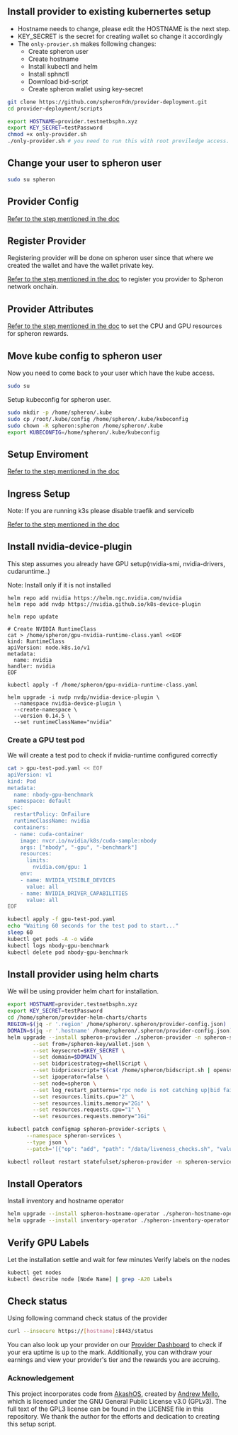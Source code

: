 ## Install provider to existing kubernertes setup

- Hostname needs to change, please edit the HOSTNAME is the next step.
- KEY_SECRET is the secret for creating wallet so change it accordingly
- The `only-provier.sh` makes following changes:
  - Create spheron user
  - Create hostname
  - Install kubectl and helm
  - Install sphnctl
  - Download bid-script
  - Create spheron wallet using key-secret

```sh
git clone https://github.com/spheronFdn/provider-deployment.git
cd provider-deployment/scripts
```

```sh
export HOSTNAME=provider.testnetbsphn.xyz
export KEY_SECRET=testPassword
chmod +x only-provider.sh
./only-provider.sh # you need to run this with root previledge access.
```

## Change your user to spheron user

```sh
sudo su spheron
```

## Provider Config

[Refer to the step mentioned in the doc](https://docs.spheron.network/providers/setup-provider#create-provider-configuration)

## Register Provider

Registering provider will be done on spheron user since that where we created the wallet and have the wallet private key.

[Refer to the step mentioned in the doc](https://docs.spheron.network/providers/setup-provider#registering-a-provider) to register you provider to Spheron network onchain.

## Provider Attributes

[Refer to the step mentioned in the doc](https://docs.spheron.network/providers/setup-provider#set-provider-attributes) to set the CPU and GPU resources for spheron rewards.

## Move kube config to spheron user

Now you need to come back to your user which have the kube access.

```sh
sudo su
```

Setup kubeconfig for spheron user.

```sh
sudo mkdir -p /home/spheron/.kube
sudo cp /root/.kube/config /home/spheron/.kube/kubeconfig
sudo chown -R spheron:spheron /home/spheron/.kube
export KUBECONFIG=/home/spheron/.kube/kubeconfig
```

## Setup Enviroment

[Refer to the step mentioned in the doc](https://docs.spheron.network/providers/setup-provider#setup-environment)

## Ingress Setup

Note: If you are running k3s please disable traefik and servicelb

[Refer to the step mentioned in the doc](https://docs.spheron.network/providers/setup-provider#set-provider-attributes)

## Install nvidia-device-plugin

This step assumes you already have GPU setup(nvidia-smi, nvidia-drivers, cudaruntime..)

Note: Install only if it is not installed

```shell
helm repo add nvidia https://helm.ngc.nvidia.com/nvidia
helm repo add nvdp https://nvidia.github.io/k8s-device-plugin

helm repo update

# Create NVIDIA RuntimeClass
cat > /home/spheron/gpu-nvidia-runtime-class.yaml <<EOF
kind: RuntimeClass
apiVersion: node.k8s.io/v1
metadata:
  name: nvidia
handler: nvidia
EOF

kubectl apply -f /home/spheron/gpu-nvidia-runtime-class.yaml

helm upgrade -i nvdp nvdp/nvidia-device-plugin \
  --namespace nvidia-device-plugin \
  --create-namespace \
  --version 0.14.5 \
  --set runtimeClassName="nvidia"
```

### Create a GPU test pod

We will create a test pod to check if nvidia-runtime configured correctly

```sh
cat > gpu-test-pod.yaml << EOF
apiVersion: v1
kind: Pod
metadata:
  name: nbody-gpu-benchmark
  namespace: default
spec:
  restartPolicy: OnFailure
  runtimeClassName: nvidia
  containers:
  - name: cuda-container
    image: nvcr.io/nvidia/k8s/cuda-sample:nbody
    args: ["nbody", "-gpu", "-benchmark"]
    resources:
      limits:
        nvidia.com/gpu: 1
    env:
    - name: NVIDIA_VISIBLE_DEVICES
      value: all
    - name: NVIDIA_DRIVER_CAPABILITIES
      value: all
EOF
```

```sh
kubectl apply -f gpu-test-pod.yaml
echo "Waiting 60 seconds for the test pod to start..."
sleep 60
kubectl get pods -A -o wide
kubectl logs nbody-gpu-benchmark
kubectl delete pod nbody-gpu-benchmark
```

## Install provider using helm charts

We will be using provider helm chart for installation.

```sh
export HOSTNAME=provider.testnetbsphn.xyz
export KEY_SECRET=testPassword
cd /home/spheron/provider-helm-charts/charts
REGION=$(jq -r '.region' /home/spheron/.spheron/provider-config.json)
DOMAIN=$(jq -r '.hostname' /home/spheron/.spheron/provider-config.json)
helm upgrade --install spheron-provider ./spheron-provider -n spheron-services \
        --set from=/spheron-key/wallet.json \
        --set keysecret=$KEY_SECRET \
        --set domain=$DOMAIN \
        --set bidpricestrategy=shellScript \
        --set bidpricescript="$(cat /home/spheron/bidscript.sh | openssl base64 -A)" \
        --set ipoperator=false \
        --set node=spheron \
        --set log_restart_patterns="rpc node is not catching up|bid failed" \
        --set resources.limits.cpu="2" \
        --set resources.limits.memory="2Gi" \
        --set resources.requests.cpu="1" \
        --set resources.requests.memory="1Gi"

kubectl patch configmap spheron-provider-scripts \
      --namespace spheron-services \
      --type json \
      --patch='[{"op": "add", "path": "/data/liveness_checks.sh", "value":"#!/bin/bash\necho \"Liveness check bypassed\""}]'

kubectl rollout restart statefulset/spheron-provider -n spheron-services
```

## Install Operators

Install inventory and hostname operator

```sh
helm upgrade --install spheron-hostname-operator ./spheron-hostname-operator -n spheron-services
helm upgrade --install inventory-operator ./spheron-inventory-operator -n spheron-services
```

## Verify GPU Labels

Let the installation settle and wait for few minutes
Verify labels on the nodes

```sh
kubectl get nodes
kubectl describe node [Node Name] | grep -A20 Labels
```

## Check status

Using following command check status of the provider

```sh
curl --insecure https://[hostname]:8443/status
```

You can also look up your provider on our [Provider Dashboard](https://provider.spheron.network) to check if your era uptime is up to the mark. Additionally, you can withdraw your earnings and view your provider's tier and the rewards you are accruing.

### Acknowledgement

This project incorporates code from [AkashOS](https://github.com/cryptoandcoffee/akashos), created by [Andrew Mello](https://github.com/88plug), which is licensed under the GNU General Public License v3.0 (GPLv3). The full text of the GPL3 license can be found in the LICENSE file in this repository. We thank the author for the efforts and dedication to creating this setup script.
